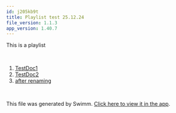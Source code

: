 ```yaml
---
id: j205kb9t
title: Playlist test 25.12.24
file_version: 1.1.3
app_version: 1.40.7
---
```


<!-- Intro - Do not remove this comment -->
This is a playlist

<br/>

<!-- Steps - Do not remove this comment -->
1. [TestDoc1](testdoc1.itqsatzz.sw.md)
2. [TestDoc2](testdoc2.4zw4jrkb.sw.md)
3. [after renaming](after-renaming.47fpp6mw.sw.md)


<br/>

This file was generated by Swimm. [Click here to view it in the app](https://app.swimm.io/repos/Z2l0aHViJTNBJTNBc21hcnQtbWlycm9yJTNBJTNBSWRpdFllZ2VyU3dpbW0=/playlists/j205kb9t).
